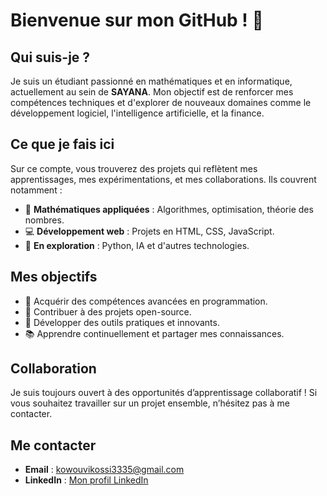 # Bienvenue sur mon GitHub ! 👋

## Qui suis-je ?  
Je suis un étudiant passionné en mathématiques et en informatique, actuellement au sein de **SAYANA**. Mon objectif est de renforcer mes compétences techniques et d'explorer de nouveaux domaines comme le développement logiciel, l'intelligence artificielle, et la finance.

## Ce que je fais ici  
Sur ce compte, vous trouverez des projets qui reflètent mes apprentissages, mes expérimentations, et mes collaborations. Ils couvrent notamment :  
- 🔢 **Mathématiques appliquées** : Algorithmes, optimisation, théorie des nombres.  
- 💻 **Développement web** : Projets en HTML, CSS, JavaScript.   
- 🚀 **En exploration** : Python, IA et d'autres technologies.

## Mes objectifs  
- 🚀 Acquérir des compétences avancées en programmation.  
- 🤝 Contribuer à des projets open-source.  
- 🎯 Développer des outils pratiques et innovants.  
- 📚 Apprendre continuellement et partager mes connaissances.  

## Collaboration  
Je suis toujours ouvert à des opportunités d’apprentissage collaboratif ! Si vous souhaitez travailler sur un projet ensemble, n’hésitez pas à me contacter.  

## Me contacter  
- **Email** : [kowouvikossi3335@gmail.com](mailto:kowouvikossi3335@gmail.com)  
- **LinkedIn** : [Mon profil LinkedIn](https://linkedin.com/in/monprofil)  
